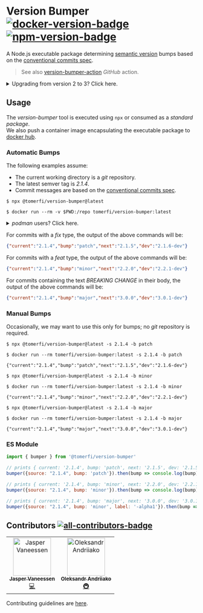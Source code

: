 # Version Bumper<br/>[![docker-version-badge]][docker-image] [![npm-version-badge]][npm-package]

A Node.js executable package determining [semantic version][semver-spec] bumps based on the
[conventional commits spec][conventional-commits].

> See also [version-bumper-action][version-bumper-action] _GitHub_ action.

<details>
<summary>Upgrading from version 2 to 3? Click here.</summary>

<h3>Version 3 introduced breaking changes</h3>
<ul>

<li>
The output was changed from a space-delimited text to a <em>JSON</em> object:<br/>
<ul>
<li><strong>old</strong> <code>2.1.5 2.1.6-dev</code><br/></li>
<li><strong>new</strong><code>{"current":"2.1.4","bump":"patch","next":"2.1.5","dev":"2.1.6-dev"}</code></li>
</ul>
</li>
<br/>

<li>
Changes in the option flags:
  <ul>
  <li><strong>--changelog</strong> was removed. Creating a changelog file is no longer supported.</li>
  <li><strong>--outputtype</strong> was removed. Output to file is no longer supported.</li>
  <li><strong>--preset</strong> was removed. Selecting a preset is no longer supported.</li>
  <li><strong>--repopath</strong> was changed to <strong>--repo</strong> (<em>repopath</em> will eventually be removed).</li>
  <li><strong>--bumpoverride</strong> was changed to <strong>--bump</strong> (<em>bumpoverride</em> will eventually be removed).
  </li>
  </ul>
For more info, run the tool with the <em>-h</em> flag (<em>--help</em>).
</li>
<br/>

<li>Changes in the container image mount target:
<ul>
<li>from <strong>/usr/share/repo</strong></li>
<li>to <strong>/repo</strong></li>
</ul>
</li>
</ul>

```shell
# old v2 run command
docker run --rm -v $PWD:/usr/share/repo tomerfi/version-bumper:latest --repopath /path/to/git --bumpoverride major
# new v3 run command
docker run --rm -v $PWD:/repo tomerfi/version-bumper:latest --repo /path/to/git --bump major
```

</details>

## Usage

The _version-bumper_ tool is executed using `npx` or consumed as a _standard package_.<br/>
We also push a container image encapsulating the executable package to [docker hub][docker-image].

### Automatic Bumps

The following examples assume:
  - The current working directory is a _git_ repository.
  - The latest semver tag is _2.1.4_.
  - Commit messages are based on the [conventional commits spec][conventional-commits].

```shell
$ npx @tomerfi/version-bumper@latest

$ docker run --rm -v $PWD:/repo tomerfi/version-bumper:latest
```

<details>
<summary><em>podman</em> users? Click here.</summary>

```shell
$ podman run --privileged --rm -v $PWD:/repo:ro docker.io/tomerfi/version-bumper:latest
```

</details>


For commits with a _fix_ type, the output of the above commands will be:

```json
{"current":"2.1.4","bump":"patch","next":"2.1.5","dev":"2.1.6-dev"}
```

For commits with a _feat_ type, the output of the above commands will be:

```json
{"current":"2.1.4","bump":"minor","next":"2.2.0","dev":"2.2.1-dev"}
```

For commits containing the text _BREAKING CHANGE_ in their body, the output of the above commands will be:

```json
{"current":"2.1.4","bump":"major","next":"3.0.0","dev":"3.0.1-dev"}
```

### Manual Bumps

Occasionally, we may want to use this only for bumps; no _git_ repository is required.

```shell
$ npx @tomerfi/version-bumper@latest -s 2.1.4 -b patch

$ docker run --rm tomerfi/version-bumper:latest -s 2.1.4 -b patch

{"current":"2.1.4","bump":"patch","next":"2.1.5","dev":"2.1.6-dev"}
```

```shell
$ npx @tomerfi/version-bumper@latest -s 2.1.4 -b minor

$ docker run --rm tomerfi/version-bumper:latest -s 2.1.4 -b minor

{"current":"2.1.4","bump":"minor","next":"2.2.0","dev":"2.2.1-dev"}
```

```shell
$ npx @tomerfi/version-bumper@latest -s 2.1.4 -b major

$ docker run --rm tomerfi/version-bumper:latest -s 2.1.4 -b major

{"current":"2.1.4","bump":"major","next":"3.0.0","dev":"3.0.1-dev"}
```

### ES Module

```js
import { bumper } from '@tomerfi/version-bumper'

// prints { current: '2.1.4', bump: 'patch', next: '2.1.5', dev: '2.1.5-dev' }
bumper({source: "2.1.4", bump: 'patch'}).then(bump => console.log(bump))

// prints { current: '2.1.4', bump: 'minor', next: '2.2.0', dev: '2.2.1-dev' }
bumper({source: "2.1.4", bump: 'minor'}).then(bump => console.log(bump))

// prints { current: '2.1.4', bump: 'major', next: '3.0.0', dev: '3.0.1-alpha1' }
bumper({source: "2.1.4", bump: 'minor', label: '-alpha1'}).then(bump => console.log(bump))
```

## Contributors [![all-contributors-badge]][all-contributors]

<!-- ALL-CONTRIBUTORS-LIST:START - Do not remove or modify this section -->
<!-- prettier-ignore-start -->
<!-- markdownlint-disable -->
<table>
  <tbody>
    <tr>
      <td align="center"><a href="https://github.com/MisterTimn"><img src="https://avatars.githubusercontent.com/u/4209558?v=4?s=100" width="100px;" alt="Jasper Vaneessen"/><br /><sub><b>Jasper Vaneessen</b></sub></a><br /><a href="https://github.com/TomerFi/version-bumper/commits?author=MisterTimn" title="Code">💻</a></td>
      <td align="center"><a href="https://github.com/AlexNDRmac"><img src="https://avatars.githubusercontent.com/u/29776808?v=4?s=100" width="100px;" alt="Oleksandr Andriiako"/><br /><sub><b>Oleksandr Andriiako</b></sub></a><br /><a href="#infra-AlexNDRmac" title="Infrastructure (Hosting, Build-Tools, etc)">🚇</a></td>
    </tr>
  </tbody>
</table>

<!-- markdownlint-restore -->
<!-- prettier-ignore-end -->

<!-- ALL-CONTRIBUTORS-LIST:END -->

Contributing guidelines are [here][contributing_md].

<!-- Real Links -->
[docker-image]: https://hub.docker.com/r/tomerfi/version-bumper
[npm-package]: https://www.npmjs.com/package/@tomerfi/version-bumper
[conventional-commits]: https://conventionalcommits.org
[semver-spec]: https://semver.org/
[contributing_md]: https://github.com/TomerFi/version-bumper/blob/dev/CONTRIBUTING.md
[version-bumper-action]: https://github.com/marketplace/actions/version-bumper-action
[all-contributors]: https://allcontributors.org/
<!-- Badges Links -->
[all-contributors-badge]: https://img.shields.io/github/all-contributors/tomerfi/version-bumper?style=plastic&label=%20&color=b7b1e3
[docker-version-badge]: https://img.shields.io/docker/v/tomerfi/version-bumper?style=social&logo=docker&label=%20
[npm-version-badge]: https://img.shields.io/npm/v/@tomerfi/version-bumper?style=social&logo=npm&label=%20
